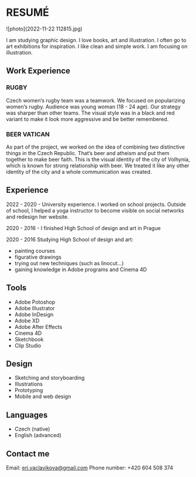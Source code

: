 # RESUMÉ


![photo](2022-11-22 112815.jpg)

I am studying graphic design. 
I love books, art and illustration. 
I often go to art exhibitions for inspiration. 
I like clean and simple work. 
I am focusing on illustration. 

## Work Experience

### RUGBY
Czech women‘s rugby team was a teamwork. 
We focused on popularizing women‘s rugby. 
Audience was young woman (18 - 24 age). 
Our strategy was sharper than other teams. 
The visual style was in a black and red variant 
to make it look more aggressive and be better remembered.

### BEER VATICAN
As part of the project, 
we worked on the idea of combining two distinctive 
things in the Czech Republic. 
That‘s beer and atheism and  put them together to make beer faith. 
This is the visual identity of the city of Volhynia, 
which is known for strong relationship with beer. 
We treated it like any other identity of the city and a whole communication was created.

## Experience
2022 - 2020 - University experience. 
I worked on school projects. Outside of school, 
I helped a yoga instructor to become visible on social networks and redesign her website.

2020 - 2016 - I finished High School of design and art in Prague 

2020 - 2016 Studying High School of design and art: 
- painting courses 
- figurative drawings 
- trying out new techniques (such as linocut…)
- gaining knowledge in Adobe programs and Cinema 4D

## Tools
- Adobe Potoshop
- Adobe Illustrator
- Adobe InDesign
- Adobe XD
- Adobe After Effects
- Cinema 4D
- Sketchbook
- Clip Studio

## Design
- Sketching and storyboarding
- Illustrations
- Prototyping
- Mobile and web design

## Languages
- Czech (native)
- English (advanced)

## Contact me
  Email: eri.vaclavikova@gmail.com
  Phone number: +420 604 508 374


